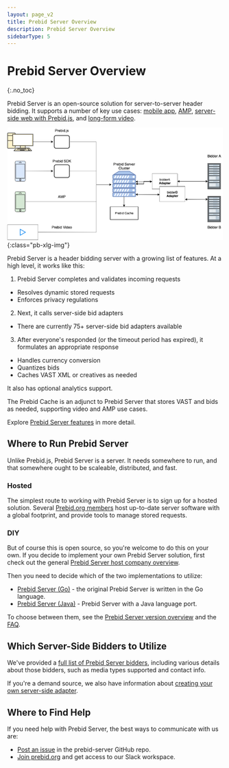 ```yaml
---
layout: page_v2
title: Prebid Server Overview
description: Prebid Server Overview
sidebarType: 5
---
```


# Prebid Server Overview
{:.no_toc}

Prebid Server is an open-source solution for server-to-server header bidding. It supports a number of key use cases: [mobile app](/prebid-server/use-cases/pbs-sdk.html), [AMP](/prebid-server/use-cases/pbs-amp.html), [server-side web with Prebid.js](/prebid-server/use-cases/pbs-pbjs.html), and [long-form video](/prebid-server/use-cases/pbs-lfv.html).

![Prebid Server Architecture](/assets/images/flowcharts/prebid-server/pbs-basic-flow.png){:class="pb-xlg-img"}

Prebid Server is a header bidding server with a growing list of features. At a high level, it works like this:

1. Prebid Server completes and validates incoming requests
  - Resolves dynamic stored requests
  - Enforces privacy regulations
2. Next, it calls server-side bid adapters
  - There are currently 75+ server-side bid adapters available
3. After everyone's responded (or the timeout period has expired), it formulates an appropriate response
  - Handles currency conversion
  - Quantizes bids
  - Caches VAST XML or creatives as needed

It also has optional analytics support.

The Prebid Cache is an adjunct to Prebid Server that stores VAST and bids as needed, supporting video and AMP use cases.

Explore [Prebid Server features](/prebid-server/features/pbs-feature-idx.html) in more detail.

## Where to Run Prebid Server

Unlike Prebid.js, Prebid Server is a server. It needs somewhere to run, and that somewhere ought to be scaleable, distributed, and fast.

### Hosted

The simplest route to working with Prebid Server is to sign up for a hosted solution. Several [Prebid.org members](https://prebid.org/product-suite/managed-services/) host up-to-date server software with a global footprint, and provide tools to manage stored requests.

### DIY

But of course this is open source, so you're welcome to do this on your own. If you decide to implement your own Prebid Server solution, first check out the general [Prebid Server host company overview](/prebid-server/hosting/pbs-hosting.html).

Then you need to decide which of the two implementations to utilize:

- [Prebid Server (Go)](/prebid-server/versions/pbs-versions-go.html) - the original Prebid Server is written in the Go language.
- [Prebid Server (Java)](/prebid-server/versions/pbs-versions-java.html) - Prebid Server with a Java language port.

To choose between them, see the [Prebid Server version overview](/prebid-server/versions/pbs-versions-overview.html) and the [FAQ](http://prebid.org/faq/prebid-server-faq.html#why-are-there-two-versions-of-prebid-server-are-they-kept-in-sync).

## Which Server-Side Bidders to Utilize

We've provided a [full list of Prebid Server bidders](/dev-docs/pbs-bidders.html), including various details about those bidders, such as media types supported and contact info.

If you're a demand source, we also have information about [creating your own server-side adapter](/prebid-server/developers/add-new-bidder-go.html).

## Where to Find Help

If you need help with Prebid Server, the best ways to communicate with us are:

- [Post an issue](https://github.com/prebid/prebid-server/issues) in the prebid-server GitHub repo.
- [Join prebid.org](https://prebid.org/membership/) and get access to our Slack workspace.
